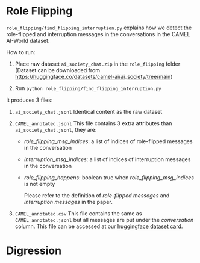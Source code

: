 # Role Flipping

`role_flipping/find_flipping_interruption.py` explains how we detect the role-flipped and interruption messages in the conversations in the CAMEL AI-World dataset.

How to run:

1. Place raw dataset `ai_society_chat.zip` in the `role_flipping` folder (Dataset can be downloaded from https://huggingface.co/datasets/camel-ai/ai_society/tree/main)

2. Run `python role_flipping/find_flipping_interruption.py`

It produces 3 files:

1. `ai_society_chat.jsonl` Identical content as the raw dataset

2. `CAMEL_annotated.jsonl` This file contains 3 extra attributes than `ai_society_chat.jsonl`, they are:

   - *role_flipping_msg_indices*: a list of indices of role-flipped messages in the  conversation

   - *interruption_msg_indices*: a list of indices of interruption messages in the  conversation

   - *role_flipping_happens*: boolean true when *role_flipping_msg_indices* is not empty

     Please refer to the definition of *role-flipped messages* and *interruption messages* in the paper.

3. `CAMEL_annotated.csv` This file contains the same as `CAMEL_annotated.jsonl` but all messages are put under the *conversation* column. This file can be accessed at our [huggingface dataset card](https://huggingface.co/datasets/minnesotanlp/LLM-Artifacts/viewer/default/simulation_roleflip).

# Digression

